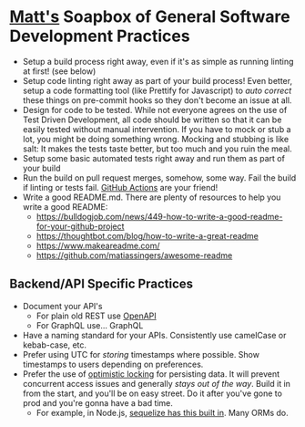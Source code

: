# [Matt's](https://github.com/theothermattm) Soapbox of General Software Development Practices

- Setup a build process right away, even if it's as simple as running linting at first! (see below)
- Setup code linting right away as part of your build process! Even better, setup a code formatting tool (like Prettify for Javascript) to _auto correct_ these things on pre-commit hooks so they don't become an issue at all.
- Design for code to be tested. While not everyone agrees on the use of Test Driven Development, all code should be written so that it can be easily tested without manual intervention. If you have to mock or stub a lot, you might be doing something wrong. Mocking and stubbing is like salt: It makes the tests taste better, but too much and you ruin the meal.
- Setup some basic automated tests right away and run them as part of your build
- Run the build on pull request merges, somehow, some way. Fail the build if linting or tests fail. [GitHub Actions](https://github.com/features/actions) are your friend!
- Write a good README.md. There are plenty of resources to help you write a good README:
  - https://bulldogjob.com/news/449-how-to-write-a-good-readme-for-your-github-project
  - https://thoughtbot.com/blog/how-to-write-a-great-readme
  - https://www.makeareadme.com/
  - https://github.com/matiassingers/awesome-readme

## Backend/API Specific Practices

- Document your API's
  - For plain old REST use [OpenAPI](https://www.openapis.org/)
  - For GraphQL use... GraphQL
- Have a naming standard for your APIs. Consistently use camelCase or kebab-case, etc.
- Prefer using UTC for _storing_ timestamps where possible. Show timestamps to users depending on preferences.
- Prefer the use of [optimistic locking](https://en.wikipedia.org/wiki/Optimistic_concurrency_control) for persisting data. It will prevent concurrent access issues and generally _stays out of the way_. Build it in from the start, and you'll be on easy street. Do it after you've gone to prod and you're gonna have a bad time.
  - For example, in Node.js, [sequelize has this built in](https://sequelize.org/master/manual/optimistic-locking.html). Many ORMs do.
